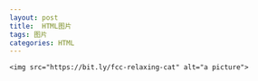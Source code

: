 ```yaml
---
layout: post
title:  HTML图片
tags: 图片
categories: HTML
--- 
```



	<img src="https://bit.ly/fcc-relaxing-cat" alt="a picture">


